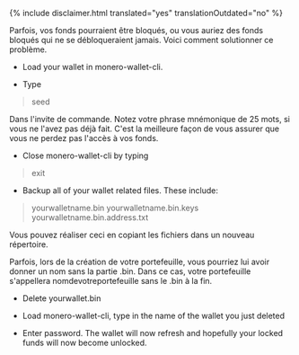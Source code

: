 {% include disclaimer.html translated="yes" translationOutdated="no" %}

Parfois, vos fonds pourraient être bloqués, ou vous auriez des fonds bloqués
qui ne se débloqueraient jamais. Voici comment solutionner ce problème.

- Load your wallet in monero-wallet-cli.

- Type

> seed

Dans l'invite de commande. Notez votre phrase mnémonique de 25 mots, si vous
ne l'avez pas déjà fait. C'est la meilleure façon de vous assurer que vous
ne perdez pas l'accès à vos fonds.

- Close monero-wallet-cli by typing

> exit

- Backup all of your wallet related files. These include:

> yourwalletname.bin
> yourwalletname.bin.keys
> yourwalletname.bin.address.txt

Vous pouvez réaliser ceci en copiant les fichiers dans un nouveau
répertoire.

Parfois, lors de la création de votre portefeuille, vous pourriez lui avoir
donner un nom sans la partie .bin. Dans ce cas, votre portefeuille
s'appellera nomdevotreportefeuille sans le .bin à la fin.

- Delete yourwallet.bin

- Load monero-wallet-cli, type in the name of the wallet you just deleted

- Enter password. The wallet will now refresh and hopefully your locked
  funds will now become unlocked.

